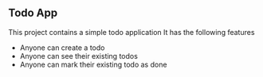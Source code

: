 ## Todo App
This project contains a simple todo application
It has the following features
- Anyone can create a todo
- Anyone can see their existing todos
- Anyone can mark their existing todo as done